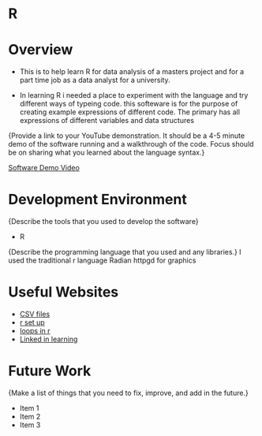 # R
# Overview

* This is to help learn R for data analysis of a masters project and for a part time job as a data analyst for a university. 

* In learning R i needed a place to experiment with the language and try different ways of typeing code.  this softeware is for the purpose of creating example expressions of different code. The primary has all expressions of different variables and data structures

{Provide a link to your YouTube demonstration. It should be a 4-5 minute demo of the software running and a walkthrough of the code. Focus should be on sharing what you learned about the language syntax.}

[Software Demo Video](http://youtube.link.goes.here)

# Development Environment

{Describe the tools that you used to develop the software}
* R 

{Describe the programming language that you used and any libraries.}
I used the traditional r language
Radian
httpgd for graphics

# Useful Websites

* [CSV files](https://statisticsglobe.com/read-csv-as-data-table-r)
* [r set up](https://code.visualstudio.com/docs/languages/r)
* [loops in r](https://www.geeksforgeeks.org/loops-in-r-for-while-repeat/)
* [Linked in learning](https://www.linkedin.com/learning/learning-r-18748884/importing-data-from-a-spreadsheet?autoplay=true&resume=false&u=2153100)


# Future Work

{Make a list of things that you need to fix, improve, and add in the future.}

- Item 1
- Item 2
- Item 3